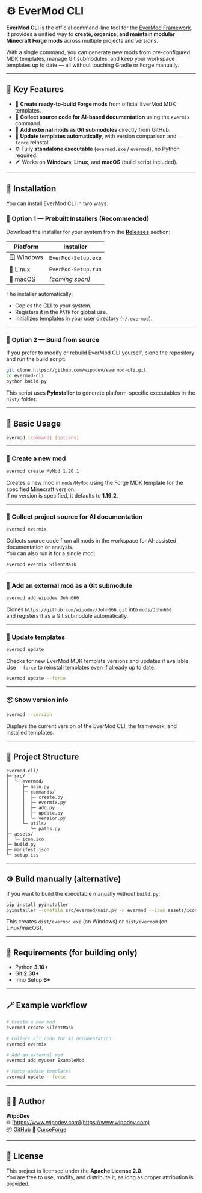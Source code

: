 # ⚙️ EverMod CLI

**EverMod CLI** is the official command-line tool for the [EverMod Framework](https://github.com/wipodev/EverMod).  
It provides a unified way to **create, organize, and maintain modular Minecraft Forge mods** across multiple projects and versions.

With a single command, you can generate new mods from pre-configured MDK templates, manage Git submodules, and keep your workspace templates up to date — all without touching Gradle or Forge manually.

---

## 🚀 Key Features

- 🧱 **Create ready-to-build Forge mods** from official EverMod MDK templates.
- 📘 **Collect source code for AI-based documentation** using the `evermix` command.
- 🔗 **Add external mods as Git submodules** directly from GitHub.
- 🔄 **Update templates automatically**, with version comparison and `--force` reinstall.
- ⚙️ Fully **standalone executable** (`evermod.exe` / `evermod`), no Python required.
- 🪶 Works on **Windows**, **Linux**, and **macOS** (build script included).

---

## 🧰 Installation

You can install EverMod CLI in two ways:

### 🔹 Option 1 — Prebuilt Installers (Recommended)

Download the installer for your system from the **[Releases](https://github.com/wipodev/evermod-cli/releases)** section:

| Platform   | Installer           |
| ---------- | ------------------- |
| 🪟 Windows | `EverMod-Setup.exe` |
| 🐧 Linux   | `EverMod-Setup.run` |
| 🍎 macOS   | _(coming soon)_     |

The installer automatically:

- Copies the CLI to your system.
- Registers it in the `PATH` for global use.
- Initializes templates in your user directory (`~/.evermod`).

---

### 🔹 Option 2 — Build from source

If you prefer to modify or rebuild EverMod CLI yourself, clone the repository and run the build script:

```bash
git clone https://github.com/wipodev/evermod-cli.git
cd evermod-cli
python build.py
```

This script uses **PyInstaller** to generate platform-specific executables in the `dist/` folder.

---

## 🧭 Basic Usage

```bash
evermod [command] [options]
```

---

### 🧱 Create a new mod

```bash
evermod create MyMod 1.20.1
```

Creates a new mod in `mods/MyMod` using the Forge MDK template for the specified Minecraft version.  
If no version is specified, it defaults to **1.19.2**.

---

### 📘 Collect project source for AI documentation

```bash
evermod evermix
```

Collects source code from all mods in the workspace for AI-assisted documentation or analysis.  
You can also run it for a single mod:

```bash
evermod evermix SilentMask
```

---

### 🔗 Add an external mod as a Git submodule

```bash
evermod add wipodev John666
```

Clones `https://github.com/wipodev/John666.git` into `mods/John666`  
and registers it as a Git submodule automatically.

---

### 🔄 Update templates

```bash
evermod update
```

Checks for new EverMod MDK template versions and updates if available.  
Use `--force` to reinstall templates even if already up to date:

```bash
evermod update --force
```

---

### 📦 Show version info

```bash
evermod --version
```

Displays the current version of the EverMod CLI, the framework, and installed templates.

---

## 📁 Project Structure

```
evermod-cli/
├─ src/
│  └─ evermod/
│     ├─ main.py
│     ├─ commands/
│     │  ├─ create.py
│     │  ├─ evermix.py
│     │  ├─ add.py
│     │  ├─ update.py
│     │  └─ version.py
│     └─ utils/
│        └─ paths.py
├─ assets/
│  └─ icon.ico
├─ build.py
├─ manifest.json
└─ setup.iss
```

---

## ⚙️ Build manually (alternative)

If you want to build the executable manually without `build.py`:

```bash
pip install pyinstaller
pyinstaller --onefile src/evermod/main.py -n evermod --icon assets/icon.ico
```

This creates `dist/evermod.exe` (on Windows) or `dist/evermod` (on Linux/macOS).

---

## 🧠 Requirements (for building only)

- Python **3.10+**
- Git **2.30+**
- Inno Setup **6+**

---

## 🪄 Example workflow

```bash
# Create a new mod
evermod create SilentMask

# Collect all code for AI documentation
evermod evermix

# Add an external mod
evermod add myuser ExampleMod

# Force-update templates
evermod update --force
```

---

## 👨‍💻 Author

**WipoDev**  
🌐 [https://www.wipodev.com](https://www.wipodev.com)  
📦 [GitHub](https://github.com/wipodev)
🔨 [CurseForge](https://www.curseforge.com/members/wipodev/projects)

---

## 🪪 License

This project is licensed under the **Apache License 2.0**.  
You are free to use, modify, and distribute it, as long as proper attribution is provided.
